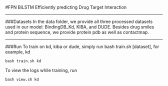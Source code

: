 #FPN BiLSTM
Efficiently predicting Drug Target Interaction
***
###Datasets
In the data folder, we provide all three 
processed datasets used in our model: 
BindingDB_Kd, KIBA, and DUDE. Besides drug smiles
and protein sequence, we provide protein pdb
as well as contactmap.
***
###Run
To train on kd, kiba or dude, simply run
bash train.sh [dataset], for example, kd
```shell
bash train.sh kd
```
To view the logs while training, run
```shell
bash view.sh kd
```


